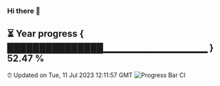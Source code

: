### Hi there 👋
⏳ Year progress { ███████████████▁▁▁▁▁▁▁▁▁▁▁▁▁▁▁ } 52.47 %
---
⏰ Updated on Tue, 11 Jul 2023 12:11:57 GMT
![Progress Bar CI](https://github.com/Moyi321/Moyi321/workflows/Progress%20Bar%20CI/badge.svg)
